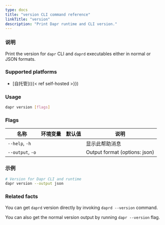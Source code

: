 ```yaml
---
type: docs
title: "version CLI command reference"
linkTitle: "version"
description: "Print Dapr runtime and CLI version."
---
```


### 说明

Print the version for `dapr` CLI and `daprd` executables either in normal or JSON formats.

### Supported platforms

- [自托管]({{< ref self-hosted >}})

### Usage

```bash
dapr version [flags]
```

### Flags

| 名称               | 环境变量 | 默认值 | 说明                            |
| ---------------- | ---- | --- | ----------------------------- |
| `--help`, `-h`   |      |     | 显示此帮助消息                       |
| `--output`, `-o` |      |     | Output format (options: json) |

### 示例

```bash
# Version for Dapr CLI and runtime
dapr version --output json
```

### Related facts

You can get `daprd` version directly by invoking `daprd --version` command.


You can also get the normal version output by running `dapr --version` flag.
